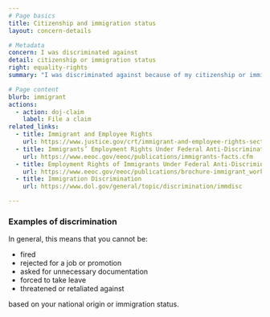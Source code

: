```yaml
---
# Page basics
title: Citizenship and immigration status
layout: concern-details

# Metadata
concern: I was discriminated against
detail: citizenship or immigration status
right: equality-rights
summary: "I was discriminated against because of my citizenship or immigration status"

# Page content
blurb: immigrant
actions:
  - action: doj-claim
    label: File a claim
related_links:
  - title: Immigrant and Employee Rights
    url: https://www.justice.gov/crt/immigrant-and-employee-rights-section
  - title: Immigrants’ Employment Rights Under Federal Anti-Discrimination Laws
    url: https://www.eeoc.gov/eeoc/publications/immigrants-facts.cfm
  - title: Employment Rights of Immigrants Under Federal Anti-Discrimination Laws
    url: https://www.eeoc.gov/eeoc/publications/brochure-immigrant_workers_rights.cfm
  - title: Immigration Discrimination
    url: https://www.dol.gov/general/topic/discrimination/immdisc

---
```


### Examples of discrimination

In general, this means that you cannot be:

- fired
- rejected for a job or promotion
- asked for unnecessary documentation
- forced to take leave
- threatened or retaliated against

based on your national origin or immigration status.
